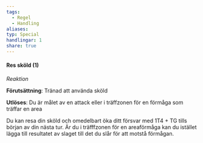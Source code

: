 ```yaml
---
tags:
  - Regel
  - Handling
aliases: 
typ: Special
handlingar: 1
share: true
---
```

#### Res sköld (1)
*Reaktion*

**Förutsättning**: Tränad att använda sköld

**Utlöses**: Du är målet av en attack eller i träffzonen för en förmåga som träffar en area

Du kan resa din sköld och omedelbart öka ditt försvar med 1T4 + TG tills början av din nästa tur. Är du i träfffzonen för en areaförmåga kan du istället lägga till resultatet av slaget till det du slår för att motstå förmågan.




